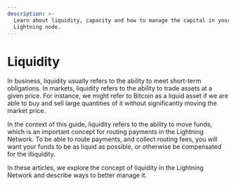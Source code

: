 ```yaml
---
description: >-
  Learn about liquidity, capacity and how to manage the capital in your
  Lightning node.
---
```


# Liquidity

In business, liquidity usually refers to the ability to meet short-term obligations. In markets, liquidity refers to the ability to trade assets at a given price. For instance, we might refer to Bitcoin as a liquid asset if we are able to buy and sell large quantities of it without significantly moving the market price.

In the context of this guide, liquidity refers to the ability to move funds, which is an important concept for routing payments in the Lightning Network. To be able to route payments, and collect routing fees, you will want your funds to be as liquid as possible, or otherwise be compensated for the illiquidity.

In these articles, we explore the concept of liquidity in the Lightning Network and describe ways to better manage it.

